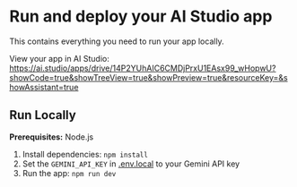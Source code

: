 # Run and deploy your AI Studio app

This contains everything you need to run your app locally.

View your app in AI Studio: https://ai.studio/apps/drive/14P2YUhAIC6CMDjPrxU1EAsx99_wHopwU?showCode=true&showTreeView=true&showPreview=true&resourceKey=&showAssistant=true

## Run Locally

**Prerequisites:**  Node.js


1. Install dependencies:
   `npm install`
2. Set the `GEMINI_API_KEY` in [.env.local](.env.local) to your Gemini API key
3. Run the app:
   `npm run dev`
